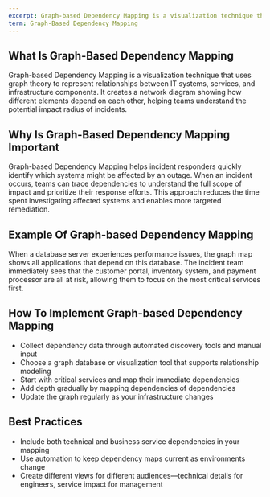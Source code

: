 ```yaml
---
excerpt: Graph-based Dependency Mapping is a visualization technique that uses graph theory to represent relationships between IT systems, services, and infrastructure components.
term: Graph-Based Dependency Mapping
---
```

## What Is Graph-Based Dependency Mapping

Graph-based Dependency Mapping is a visualization technique that uses graph theory to represent relationships between IT systems, services, and infrastructure components. It creates a network diagram showing how different elements depend on each other, helping teams understand the potential impact radius of incidents.

## Why Is Graph-Based Dependency Mapping Important

Graph-based Dependency Mapping helps incident responders quickly identify which systems might be affected by an outage. When an incident occurs, teams can trace dependencies to understand the full scope of impact and prioritize their response efforts. This approach reduces the time spent investigating affected systems and enables more targeted remediation.

## Example Of Graph-based Dependency Mapping

When a database server experiences performance issues, the graph map shows all applications that depend on this database. The incident team immediately sees that the customer portal, inventory system, and payment processor are all at risk, allowing them to focus on the most critical services first.

## How To Implement Graph-based Dependency Mapping

- Collect dependency data through automated discovery tools and manual input
- Choose a graph database or visualization tool that supports relationship modeling
- Start with critical services and map their immediate dependencies
- Add depth gradually by mapping dependencies of dependencies
- Update the graph regularly as your infrastructure changes

## Best Practices

- Include both technical and business service dependencies in your mapping
- Use automation to keep dependency maps current as environments change
- Create different views for different audiences—technical details for engineers, service impact for management